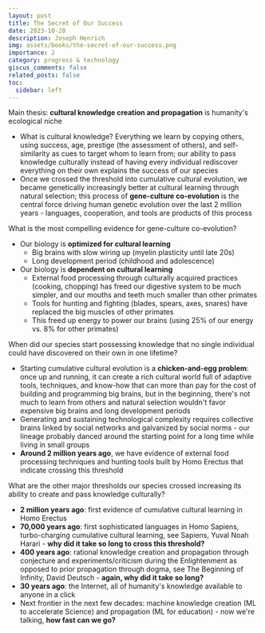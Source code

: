 ```yaml
---
layout: post
title: The Secret of Our Success
date: 2023-10-20
description: Joseph Henrich
img: assets/books/the-secret-of-our-success.png
importance: 2
category: progress & technology
giscus_comments: false
related_posts: false
toc:
  sidebar: left
---
```


Main thesis: **cultural knowledge creation and propagation** is humanity's ecological niche
- What is cultural knowledge? Everything we learn by copying others, using success, age, prestige (the assessment of others), and self-similarity as cues to target whom to learn from; our ability to pass knowledge culturally instead of having every individual rediscover everything on their own explains the success of our species
- Once we crossed the threshold into cumulative cultural evolution, we became genetically increasingly better at cultural learning through natural selection; this process of **gene-culture co-evolution** is the central force driving human genetic evolution over the last 2 million years - languages, cooperation, and tools are products of this process

What is the most compelling evidence for gene-culture co-evolution? 
- Our biology is **optimized for cultural learning**
  - Big brains with slow wiring up (myelin plasticity until late 20s)
  - Long development period (childhood and adolescence)
- Our biology is **dependent on cultural learning**
  - External food processing through culturally acquired practices (cooking, chopping) has freed our digestive system to be much simpler, and our mouths and teeth much smaller than other primates
  - Tools for hunting and fighting (blades, spears, axes, snares) have replaced the big muscles of other primates
  - This freed up energy to power our brains (using 25% of our energy vs. 8% for other primates)

When did our species start possessing knowledge that no single individual could have discovered on their own in one lifetime?
- Starting cumulative cultural evolution is a **chicken-and-egg problem**: once up and running, it can create a rich cultural world full of adaptive tools, techniques, and know-how that can more than pay for the cost of building and programming big brains, but in the beginning, there's not much to learn from others and natural selection wouldn't favor expensive big brains and long development periods
- Generating and sustaining technological complexity requires collective brains linked by social networks and galvanized by social norms - our lineage probably danced around the starting point for a long time while living in small groups
- **Around 2 million years ago**, we have evidence of external food processing techniques and hunting tools built by Homo Erectus that indicate crossing this threshold

What are the other major thresholds our species crossed increasing its ability to create and pass knowledge culturally?
- **2 million years ago**: first evidence of cumulative cultural learning in Homo Erectus
- **70,000 years ago**: first sophisticated languages in Homo Sapiens, turbo-charging cumulative cultural learning, see Sapiens, Yuval Noah Harari - **why did it take so long to cross this threshold?**
- **400 years ago**: rational knowledge creation and propagation through conjecture and experiments/criticism during the Enlightenment as opposed to prior propagation through dogma, see The Beginning of Infinity, David Deutsch - **again, why did it take so long?**
- **30 years ago**: the Internet, all of humanity's knowledge available to anyone in a click
- Next frontier in the next few decades: machine knowledge creation (ML to accelerate Science) and propagation (ML for education) - now we're talking, **how fast can we go?**
